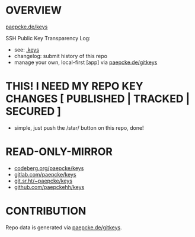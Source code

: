 # OVERVIEW 

[paepcke.de/keys](https://paepcke.de/keys/)

SSH Public Key Transparency Log:

- see: [.keys](https://github.com/paepckehh/keys/blob/main/.keys)
- changelog: submit history of this repo
- manage your own, local-first [app] via [paepcke.de/gitkeys](https://paepcke.de/gitkeys/)

# THIS! I NEED MY REPO KEY CHANGES [ PUBLISHED | TRACKED | SECURED ]

- simple, just push the /star/ button on this repo, done!

# READ-ONLY-MIRROR

* [codeberg.org/paepcke/keys](https://codeberg.org/paepcke/keys)
* [gitlab.com/paepcke/keys](https://gitlab.com/paepcke/keys)
* [git.sr.ht/~paepcke/keys](https://git.sr.ht/~paepcke/keys)
* [github.com/paepckehh/keys](https://github.com/paepckehh/keys)

# CONTRIBUTION

Repo data is generated via [paepcke.de/gitkeys](https://paepcke.de/gitkeys/).
